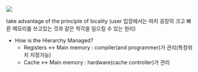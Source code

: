 
![](https://i.imgur.com/FkREIqs.png)

take advantage of the principle of locality (user 입장에서는 마치 굉장히 크고 빠른 메모리를 쓰고있는 것과 같은 착각을 일으킬 수 있는 원리)
- How is the Hierarchy Managed?  
	- Registers ↔ Main memory : compiler(and programmer)가 관리(특정위치 지정가능)  
	- Cache ↔ Main memory : hardware(cache controller)가 관리



